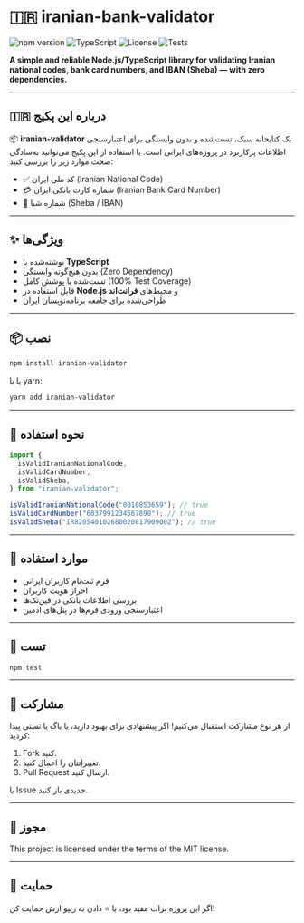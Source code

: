 # 🇮🇷 iranian-bank-validator

![npm version](https://img.shields.io/npm/v/iranian-bank-validator.svg)
![TypeScript](https://img.shields.io/badge/TypeScript-Strict-blue.svg)
![License](https://img.shields.io/npm/l/iranian-bank-validator)
![Tests](https://img.shields.io/badge/tests-100%25-brightgreen)

**A simple and reliable Node.js/TypeScript library for validating Iranian national codes, bank card numbers, and IBAN (Sheba) — with zero dependencies.**

---

## 🇮🇷 درباره این پکیج

📦‌ **iranian-validator** یک کتابخانه سبک، تست‌شده و بدون وابستگی برای اعتبارسنجی اطلاعات پرکاربرد در پروژه‌های ایرانی است. با استفاده از این پکیج می‌توانید به‌سادگی صحت موارد زیر را بررسی کنید:

- ✅ کد ملی ایران (Iranian National Code)
- 💳 شماره کارت بانکی ایران (Iranian Bank Card Number)
- 🏦 شماره شبا (Sheba / IBAN)

---

## ✨ ویژگی‌ها

- نوشته‌شده با **TypeScript**
- بدون هیچ‌گونه وابستگی (Zero Dependency)
- تست‌شده با پوشش کامل (100% Test Coverage)
- قابل استفاده در **Node.js** و محیط‌های **فرانت‌اند**
- طراحی‌شده برای جامعه برنامه‌نویسان ایران

---

## 📦 نصب

```bash
npm install iranian-validator
```

یا با yarn:

```bash
yarn add iranian-validator
```

---

## 🚀 نحوه استفاده

```ts
import {
  isValidIranianNationalCode,
  isValidCardNumber,
  isValidSheba,
} from "iranian-validator";

isValidIranianNationalCode("0010853659"); // true
isValidCardNumber("6037991234567890"); // true
isValidSheba("IR820540102680020817909002"); // true
```

---

## 📌 موارد استفاده

- فرم ثبت‌نام کاربران ایرانی
- احراز هویت کاربران
- بررسی اطلاعات بانکی در فین‌تک‌ها
- اعتبارسنجی ورودی فرم‌ها در پنل‌های ادمین

---

## 🧪 تست

```bash
npm test
```

---

## 🤝 مشارکت

از هر نوع مشارکت استقبال می‌کنیم! اگر پیشنهادی برای بهبود دارید، یا باگ یا تستی پیدا کردید:

1. Fork کنید.
2. تغییراتتان را اعمال کنید.
3. Pull Request ارسال کنید.

یا Issue جدیدی باز کنید.

---

## 📄 مجوز

This project is licensed under the terms of the MIT license.

---

## 🙌 حمایت

اگر این پروژه برات مفید بود، با ⭐ دادن به ریپو ازش حمایت کن!
